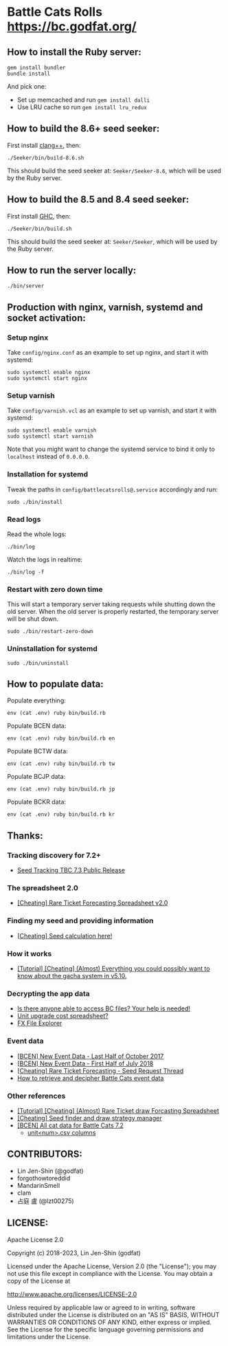 # Battle Cats Rolls <https://bc.godfat.org/>

## How to install the Ruby server:

    gem install bundler
    bundle install

And pick one:

* Set up memcached and run `gem install dalli`
* Use LRU cache so run `gem install lru_redux`

## How to build the 8.6+ seed seeker:

First install [clang++](https://clang.llvm.org), then:

    ./Seeker/bin/build-8.6.sh

This should build the seed seeker at: `Seeker/Seeker-8.6`, which will be used
by the Ruby server.

## How to build the 8.5 and 8.4 seed seeker:

First install [GHC](https://www.haskell.org/ghc/), then:

    ./Seeker/bin/build.sh

This should build the seed seeker at: `Seeker/Seeker`, which will be used
by the Ruby server.

## How to run the server locally:

    ./bin/server

## Production with nginx, varnish, systemd and socket activation:

### Setup nginx

Take `config/nginx.conf` as an example to set up nginx, and start it with
systemd:

    sudo systemctl enable nginx
    sudo systemctl start nginx

### Setup varnish

Take `config/varnish.vcl` as an example to set up varnish, and start it with
systemd:

    sudo systemctl enable varnish
    sudo systemctl start varnish

Note that you might want to change the systemd service to bind it only to
`localhost` instead of `0.0.0.0`.

### Installation for systemd

Tweak the paths in `config/battlecatsrolls@.service` accordingly and run:

    sudo ./bin/install

### Read logs

Read the whole logs:

    ./bin/log

Watch the logs in realtime:

    ./bin/log -f

### Restart with zero down time

This will start a temporary server taking requests while shutting down
the old server. When the old server is properly restarted, the temporary
server will be shut down.

    sudo ./bin/restart-zero-down

### Uninstallation for systemd

    sudo ./bin/uninstall

## How to populate data:

Populate everything:

    env (cat .env) ruby bin/build.rb

Populate BCEN data:

    env (cat .env) ruby bin/build.rb en

Populate BCTW data:

    env (cat .env) ruby bin/build.rb tw

Populate BCJP data:

    env (cat .env) ruby bin/build.rb jp

Populate BCKR data:

    env (cat .env) ruby bin/build.rb kr

## Thanks:

### Tracking discovery for 7.2+

* [Seed Tracking TBC 7.3 Public Release](https://old.reddit.com/r/BattleCatsCheats/comments/9jvdcg/seed_tracking_tbc_73_public_release/)

### The spreadsheet 2.0

* [[Cheating] Rare Ticket Forecasting Spreadsheet v2.0](https://old.reddit.com/r/battlecats/comments/8mhun4/cheating_rare_ticket_forecasting_spreadsheet_v20/)

### Finding my seed and providing information

* [[Cheating] Seed calculation here!](https://old.reddit.com/r/battlecats/comments/8cbs2i/cheating_seed_calculation_here/e0r8l9v/)

### How it works

* [[Tutorial] [Cheating] (Almost) Everything you could possibly want to know about the gacha system in v5.10.](https://old.reddit.com/r/battlecats/comments/64geym/tutorial_cheating_almost_everything_you_could/)

### Decrypting the app data

* [Is there anyone able to access BC files? Your help is needed!](https://old.reddit.com/r/battlecats/comments/41e4l1/is_there_anyone_able_to_access_bc_files_your_help/cz3npr2)
* [Unit upgrade cost spreadsheet?](https://old.reddit.com/r/battlecats/comments/3em0bw/unit_upgrade_cost_spreadsheet/cthqo3f)
* [FX File Explorer](https://play.google.com/store/apps/details?id=nextapp.fx)

### Event data

* [[BCEN] New Event Data - Last Half of October 2017](https://old.reddit.com/r/battlecats/comments/75w399/bcen_new_event_data_last_half_of_october_2017/dostwfb)
* [[BCEN] New Event Data - First Half of July 2018](https://old.reddit.com/r/battlecats/comments/8vikts/bcen_new_event_data_first_half_of_july_2018/e1sc33v/)
* [[Cheating] Rare Ticket Forecasting - Seed Request Thread](https://www.reddit.com/r/battlecats/comments/7t2dlb/cheating_rare_ticket_forecasting_seed_request/dtb3q0w/)
* [How to retrieve and decipher Battle Cats event data](https://old.reddit.com/r/battlecats/comments/3tf03s/how_to_retrieve_and_decipher_battle_cats_event/)

### Other references

* [[Tutorial] [Cheating] (Almost) Rare Ticket draw Forcasting Spreadsheet](https://www.reddit.com/r/battlecats/comments/7llv80/tutorial_cheating_almost_rare_ticket_draw/)
* [[Cheating] Seed finder and draw strategy manager](https://old.reddit.com/r/battlecats/comments/8cbuyw/cheating_seed_finder_and_draw_strategy_manager/)
* [[BCEN] All cat data for Battle Cats 7.2](https://old.reddit.com/r/battlecats/comments/96ogif/bcen_all_cat_data_for_battle_cats_72/)
  * [unit&lt;num&gt;.csv columns](https://pastebin.com/JrCTPnUV)

## CONTRIBUTORS:

* Lin Jen-Shin (@godfat)
* forgothowtoreddid
* MandarinSmell
* clam
* 占庭 盧 (@lzt00275)

## LICENSE:

Apache License 2.0

Copyright (c) 2018-2023, Lin Jen-Shin (godfat)

Licensed under the Apache License, Version 2.0 (the "License");
you may not use this file except in compliance with the License.
You may obtain a copy of the License at

<http://www.apache.org/licenses/LICENSE-2.0>

Unless required by applicable law or agreed to in writing, software
distributed under the License is distributed on an "AS IS" BASIS,
WITHOUT WARRANTIES OR CONDITIONS OF ANY KIND, either express or implied.
See the License for the specific language governing permissions and
limitations under the License.
